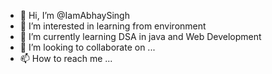 - 👋 Hi, I’m @IamAbhaySingh
- 👀 I’m interested in learning from environment 
- 🌱 I’m currently learning DSA in java and Web Development
- 💞️ I’m looking to collaborate on ...
- 📫 How to reach me ...

<!---
IamAbhaySingh/IamAbhaySingh is a ✨ special ✨ repository because its `README.md` (this file) appears on your GitHub profile.
You can click the Preview link to take a look at your changes.
--->
